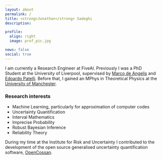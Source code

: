 ```yaml
---
layout: about
permalink: /
title: <strong>Jonathan</strong> Sadeghi
description: 

profile:
  align: right
  image: prof_pic.jpg

news: false
social: true
---
```


I am currently a Research Engineer at FiveAI.
Previously I was a PhD Student at the University of Liverpool, supervised by [Marco de Angelis](https:/marcodeangelis.github.io) and [Edoardo Patelli](https://www.liverpool.ac.uk/engineering/staff/edoardo-patelli/).
Before that, I gained an MPhys in Theoretical Physics at the [University of Manchester](https://www.manchester.ac.uk/).

### Research interests
- Machine Learning, particularly for approximation of computer codes
- Uncertainty Quantification
- Interval Mathematics
- Imprecise Probability
- Robust Bayesian Inference
- Reliability Theory

During my time at the Institute for Risk and Uncertainty I contributed to the development of the open source generalised uncertainty quantification software, [OpenCossan](http://www.cossan.co.uk).
